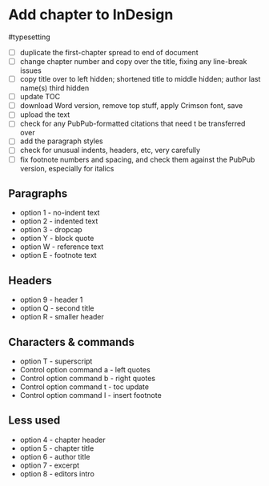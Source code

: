 # Add chapter to InDesign

#typesetting

- [ ] duplicate the first-chapter spread to end of document
- [ ] change chapter number and copy over the title, fixing any line-break issues
- [ ] copy title over to left hidden; shortened title to middle hidden; author last name(s) third hidden
- [ ] update TOC
- [ ] download Word version, remove top stuff, apply Crimson font, save
- [ ] upload the text
- [ ] check for any PubPub-formatted citations that need t be transferred over
- [ ] add the paragraph styles
- [ ] check for unusual indents, headers, etc, very carefully
- [ ] fix footnote numbers and spacing, and check them against the PubPub version, especially for italics

## Paragraphs

* option 1 - no-indent text   
* option 2 - indented text
* option 3 - dropcap
* option Y - block quote
* option W - reference text
* option E - footnote text

## Headers

* option 9 - header 1
* option Q - second title
* option R - smaller header

## Characters  & commands

* option T - superscript
* Control option command a - left quotes
* Control option command b - right quotes
* Control option command t - toc update
* Control option command I - insert footnote

## Less used

* option 4 - chapter header
* option 5 - chapter title
* option 6 - author title
* option 7 - excerpt 
* option 8 - editors intro